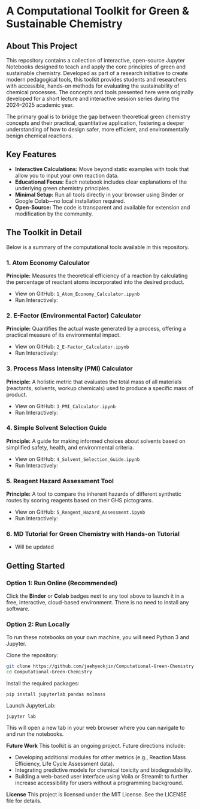 # A Computational Toolkit for Green & Sustainable Chemistry

## About This Project
This repository contains a collection of interactive, open-source Jupyter Notebooks designed to teach and apply the core principles of green and sustainable chemistry. Developed as part of a research initiative to create modern pedagogical tools, this toolkit provides students and researchers with accessible, hands-on methods for evaluating the sustainability of chemical processes. The concepts and tools presented here were originally developed for a short lecture and interactive session series during the 2024–2025 academic year.

The primary goal is to bridge the gap between theoretical green chemistry concepts and their practical, quantitative application, fostering a deeper understanding of how to design safer, more efficient, and environmentally benign chemical reactions.

## Key Features
- **Interactive Calculations:** Move beyond static examples with tools that allow you to input your own reaction data.  
- **Educational Focus:** Each notebook includes clear explanations of the underlying green chemistry principles.  
- **Minimal Setup:** Run all tools directly in your browser using Binder or Google Colab—no local installation required.  
- **Open-Source:** The code is transparent and available for extension and modification by the community.  

## The Toolkit in Detail
Below is a summary of the computational tools available in this repository.

### 1. Atom Economy Calculator
**Principle:** Measures the theoretical efficiency of a reaction by calculating the percentage of reactant atoms incorporated into the desired product.  

- View on GitHub: `1_Atom_Economy_Calculator.ipynb`  
- Run Interactively:  

### 2. E-Factor (Environmental Factor) Calculator
**Principle:** Quantifies the actual waste generated by a process, offering a practical measure of its environmental impact.  

- View on GitHub: `2_E-Factor_Calculator.ipynb`  
- Run Interactively:  

### 3. Process Mass Intensity (PMI) Calculator
**Principle:** A holistic metric that evaluates the total mass of all materials (reactants, solvents, workup chemicals) used to produce a specific mass of product.  

- View on GitHub: `3_PMI_Calculator.ipynb`  
- Run Interactively:  

### 4. Simple Solvent Selection Guide
**Principle:** A guide for making informed choices about solvents based on simplified safety, health, and environmental criteria.  

- View on GitHub: `4_Solvent_Selection_Guide.ipynb`  
- Run Interactively:  

### 5. Reagent Hazard Assessment Tool
**Principle:** A tool to compare the inherent hazards of different synthetic routes by scoring reagents based on their GHS pictograms.  

- View on GitHub: `5_Reagent_Hazard_Assessment.ipynb`  
- Run Interactively:  

### 6. MD Tutorial for Green Chemistry with Hands-on Tutorial
- Will be updated

## Getting Started
### Option 1: Run Online (Recommended)
Click the **Binder** or **Colab** badges next to any tool above to launch it in a free, interactive, cloud-based environment. There is no need to install any software.

### Option 2: Run Locally
To run these notebooks on your own machine, you will need Python 3 and Jupyter.

Clone the repository:
```bash
git clone https://github.com/jaehyeokjin/Computational-Green-Chemistry
cd Computational-Green-Chemistry
```
Install the required packages:
```
pip install jupyterlab pandas molmass
```
Launch JupyterLab:
```
jupyter lab
```
This will open a new tab in your web browser where you can navigate to and run the notebooks.

**Future Work**
This toolkit is an ongoing project. Future directions include:
- Developing additional modules for other metrics (e.g., Reaction Mass Efficiency, Life Cycle Assessment data).
- Integrating predictive models for chemical toxicity and biodegradability.
- Building a web-based user interface using Voila or Streamlit to further increase accessibility for users without a programming background.

**License**
This project is licensed under the MIT License. See the LICENSE file for details.



